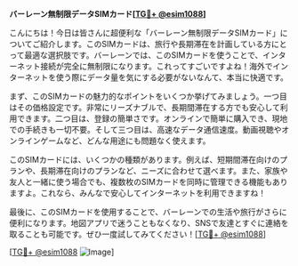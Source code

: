 **バーレーン無制限データSIMカード[[TG💪+ @esim1088](https://t.me/s/esim1088)]**

こんにちは！今日は皆さんに超便利な「バーレーン無制限データSIMカード」についてご紹介します。このSIMカードは、旅行や長期滞在を計画している方にとって最適な選択肢です。バーレーンでは、このSIMカードを使うことで、インターネット接続が完全に無制限になります。これってすごいですよね！海外でインターネットを使う際にデータ量を気にする必要がないなんて、本当に快適です。

まず、このSIMカードの魅力的なポイントをいくつか挙げてみましょう。一つ目はその価格設定です。非常にリーズナブルで、長期間滞在する方でも安心して利用できます。二つ目は、登録の簡単さです。オンラインで簡単に購入でき、現地での手続きも一切不要。そして三つ目は、高速なデータ通信速度。動画視聴やオンラインゲームなど、どんな用途にも問題なく使えます。

このSIMカードには、いくつかの種類があります。例えば、短期間滞在向けのプランや、長期滞在向けのプランなど、ニーズに合わせて選べます。また、家族や友人と一緒に使う場合でも、複数枚のSIMカードを同時に管理できる機能もありますよ。これなら、みんなで安心してインターネットを利用できますね！

最後に、このSIMカードを使用することで、バーレーンでの生活や旅行がさらに便利になります。地図アプリで迷うこともなくなり、SNSで友達とすぐに連絡を取ることも可能です。ぜひ一度試してみてください！[[TG💪+ @esim1088](https://t.me/s/esim1088)]

[[TG💪+ @esim1088](https://t.me/s/esim1088) ![Image](https://i.postimg.cc/Y0z9fWf4/image.png)]